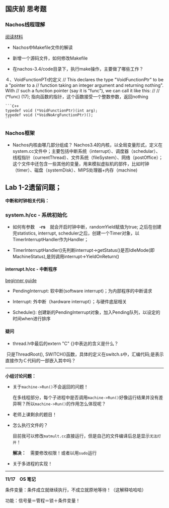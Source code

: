 ## 国庆前 思考题

### Nachos线程理解
[阅读材料](https://www.ida.liu.se/~TDDI04/material/begguide/roadmap/node12.html)


- Nachos中Makefile文件的解读
  
- 新增一个源码文件，如何修改Makefile

- 在nachos-3.4/code目录下，执行make操作，主要做了哪些工作？


４、VoidFunctionPTr的定义
// This declares the type "VoidFunctionPtr" to be a "pointer to a
// function taking an integer argument and returning nothing".  With
// such a function pointer (say it is "func"), we can call it like this:
//
//	(*func) (17);  指向函数的指针，这个函数接受一个整数参数，返回nothing

    ```C++
    typedef void (*VoidFunctionPtr)(int arg); 
    typedef void (*VoidNoArgFunctionPtr)(); 
    ```


### Nachos框架

- Nachos内核由哪几部分组成？
  Nachos3.4的内核，以全局变量形式，定义在system.cc文件中；主要包括中断系统（interrupt）、调度器（schedular）、线程指针（currentThread）、文件系统（fileSystem）、网络（postOffice）；这个文件中还包含一些其他的变量，用来模拟虚拟机的部件，比如时钟（timer）、磁盘（systemDisk）、MIPS处理器+内存（machine)



## Lab 1-2遗留问题；


**中断和时钟相关代码：**

### **system.h/cc - 系统初始化**
- 如何有参数　**-rs**　就会开启时钟中断，randomYield赋值为true;
  之后在创建完statistics, interrupt, scheduler之后，创建一个Timer对象，以TimerInterruptHandler作为Handler；

- TimerInterruptHandler()先判断interrupt->getStatus()是否IdleMode(即MachineStatus),是则调用interrupt->YieldOnReturn()


#### **interrupt.h/cc - 中断程序**

[beginner guide](https://www.ida.liu.se/~TDDI04/material/begguide/)


- PendingInterrupt: 软中断(software interrupt)；为内部程序的中断请求

- Interrupt: 外中断（hardware interrupt）；与硬件底层相关

- Schedule(): 创建新的PendingInterrupt对象，加入Pending队列，以设定的时间when进行排序



#### **疑问**

- thread.h中最后的extern "C" {}中表达的含义是什么？

​    只是ThreadRoot(), SWITCH()函数，具体的定义在switch.s中，汇编代码;是表示直接作为Ｃ代码的一部嵌入其中吗？



---

**小组讨论问题：**

- 关于`machine->Run()`不会返回的问题！

  在多线程部分，每个子进程中是否调用`machine->Run()`好像运行结果并没有差异啊？所以`machine->Run()`的作用怎么体现呢？

- 老师上课剩余的题目！

- 怎么执行文件的？

  目前我可以修改`matmult.cc`直接运行，但是自己的文件编译后总是显示`无法打开`！

  **解决：**　需要修改权限！或者以用`sudo`运行

- 关于多进程的实现！



---

**11/17　OS 笔记**

条件变量：条件成立就继续执行，不成立就原地等待！（这解释哈哈哈）



功能：信号量＝管程＝锁＋条件变量！







